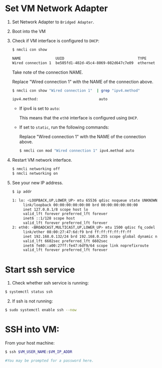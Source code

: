 # Set VM Network Adapter

1. Set Network Adapter to `Bridged Adapter`.

2. Boot into the VM

3. Check if VM interface is configured to `DHCP`:

   ```bash
   $ nmcli con show

   NAME                UUID                                  TYPE      DEVICE
   Wired connection 1  be505fd1-402d-45c4-8069-082d647c7e09  ethernet  eth0
   ```

   Take note of the connection NAME.

   Replace "Wired connection 1" with the NAME of the connection above.

   ```bash
   $ nmcli con show "Wired connection 1"  | grep "ipv4.method"

   ipv4.method:                            auto
   ```

   - If ipv4 is set to `auto`:

     This means that the `eth0` interface is configured using `DHCP`.

   - If set to `static`, run the following commands:

     Replace "Wired connection 1" with the NAME of the connection above.

     ```bash
     $ nmcli con mod "Wired connection 1" ipv4.method auto
     ```

4. Restart VM network interface.

   ```bash
   $ nmcli networking off
   $ nmcli networking on
   ```

5. See your new IP address.

   ```bash
   $ ip addr

   1: lo: <LOOPBACK,UP,LOWER_UP> mtu 65536 qdisc noqueue state UNKNOWN group default qlen 1000
        link/loopback 00:00:00:00:00:00 brd 00:00:00:00:00:00
        inet 127.0.0.1/8 scope host lo
        valid_lft forever preferred_lft forever
        inet6 ::1/128 scope host
        valid_lft forever preferred_lft forever
   2: eth0: <BROADCAST,MULTICAST,UP,LOWER_UP> mtu 1500 qdisc fq_codel state UP group default qlen 1000
        link/ether 08:00:27:47:6d:f9 brd ff:ff:ff:ff:ff:ff
        inet 192.168.0.132/24 brd 192.168.0.255 scope global dynamic noprefixroute eth0
        valid_lft 6602sec preferred_lft 6602sec
        inet6 fe80::a00:27ff:fe47:6df9/64 scope link noprefixroute
        valid_lft forever preferred_lft forever

   ```

# Start ssh service

1. Check whether ssh service is running:

```bash
$ systemctl status ssh
```

2. If ssh is not running:

```bash
$ sudo systemctl enable ssh --now
```

# SSH into VM:

From your host machine:

```bash
$ ssh $VM_USER_NAME:$VM_IP_ADDR

#You may be prompted for a password here.
```
